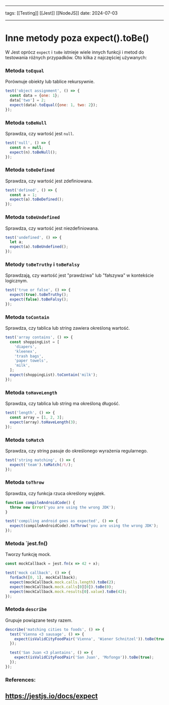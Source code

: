
--- 
tags: [[Testing]] [[Jest]] [[NodeJS]] 
date: 2024-07-03

---
# Inne metody poza expect().toBe()

W Jest oprócz `expect` i `toBe` istnieje wiele innych funkcji i metod do testowania różnych przypadków. Oto kilka z najczęściej używanych:

### Metoda `toEqual`
Porównuje obiekty lub tablice rekursywnie.

```js
test('object assignment', () => {
  const data = {one: 1};
  data['two'] = 2;
  expect(data).toEqual({one: 1, two: 2});
});
```

### Metoda `toBeNull`
Sprawdza, czy wartość jest `null`.

```js
test('null', () => {
  const n = null;
  expect(n).toBeNull();
});
```

### Metoda `toBeDefined`
Sprawdza, czy wartość jest zdefiniowana.

```js
test('defined', () => {
  const a = 1;
  expect(a).toBeDefined();
});
```

### Metoda `toBeUndefined`
Sprawdza, czy wartość jest niezdefiniowana.

```js
test('undefined', () => {
  let a;
  expect(a).toBeUndefined();
});
```

### Metody `toBeTruthy` i `toBeFalsy`
Sprawdzają, czy wartość jest "prawdziwa" lub "fałszywa" w kontekście logicznym.

```js
test('true or false', () => {
  expect(true).toBeTruthy();
  expect(false).toBeFalsy();
});
```

### Metoda `toContain`
Sprawdza, czy tablica lub string zawiera określoną wartość.

```js
test('array contains', () => {
  const shoppingList = [
    'diapers',
    'kleenex',
    'trash bags',
    'paper towels',
    'milk',
  ];
  expect(shoppingList).toContain('milk');
});
```

### Metoda `toHaveLength`
Sprawdza, czy tablica lub string ma określoną długość.

```js
test('length', () => {
  const array = [1, 2, 3];
  expect(array).toHaveLength(3);
});
```

### Metoda `toMatch`
Sprawdza, czy string pasuje do określonego wyrażenia regularnego.

```js
test('string matching', () => {
  expect('team').toMatch(/t/);
});
```

### Metoda `toThrow`
Sprawdza, czy funkcja rzuca określony wyjątek.

```js
function compileAndroidCode() {
  throw new Error('you are using the wrong JDK');
}

test('compiling android goes as expected', () => {
  expect(compileAndroidCode).toThrow('you are using the wrong JDK');
});
```

### Metoda `jest.fn()
Tworzy funkcję mock.

```js
const mockCallback = jest.fn(x => 42 + x);

test('mock callback', () => {
  forEach([0, 1], mockCallback);
  expect(mockCallback.mock.calls.length).toBe(2);
  expect(mockCallback.mock.calls[0][0]).toBe(0);
  expect(mockCallback.mock.results[0].value).toBe(42);
});
```

### Metoda `describe`
Grupuje powiązane testy razem.

```js
describe('matching cities to foods', () => {
  test('Vienna <3 sausage', () => {
    expect(isValidCityFoodPair('Vienna', 'Wiener Schnitzel')).toBe(true);
  });

  test('San Juan <3 plantains', () => {
    expect(isValidCityFoodPair('San Juan', 'Mofongo')).toBe(true);
  });
});
```

### References:

https://jestjs.io/docs/expect
---



